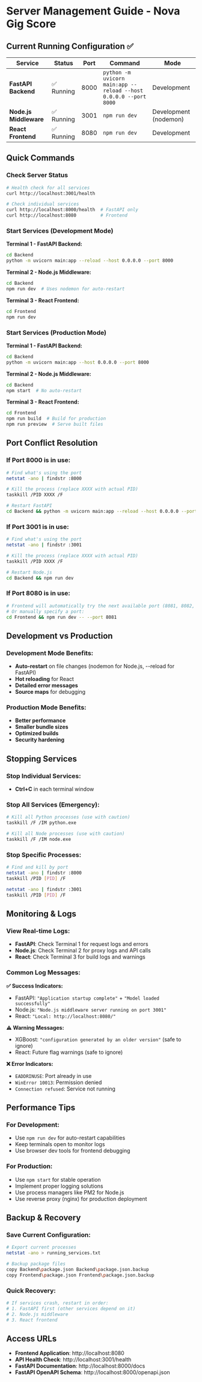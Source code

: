 # Server Management Guide - Nova Gig Score

## Current Running Configuration ✅

| Service | Status | Port | Command | Mode |
|---------|--------|------|---------|------|
| **FastAPI Backend** | ✅ Running | 8000 | `python -m uvicorn main:app --reload --host 0.0.0.0 --port 8000` | Development |
| **Node.js Middleware** | ✅ Running | 3001 | `npm run dev` | Development (nodemon) |
| **React Frontend** | ✅ Running | 8080 | `npm run dev` | Development |

## Quick Commands

### Check Server Status
```bash
# Health check for all services
curl http://localhost:3001/health

# Check individual services
curl http://localhost:8000/health  # FastAPI only
curl http://localhost:8080         # Frontend
```

### Start Services (Development Mode)

**Terminal 1 - FastAPI Backend:**
```bash
cd Backend
python -m uvicorn main:app --reload --host 0.0.0.0 --port 8000
```

**Terminal 2 - Node.js Middleware:**
```bash
cd Backend
npm run dev  # Uses nodemon for auto-restart
```

**Terminal 3 - React Frontend:**
```bash
cd Frontend
npm run dev
```

### Start Services (Production Mode)

**Terminal 1 - FastAPI Backend:**
```bash
cd Backend
python -m uvicorn main:app --host 0.0.0.0 --port 8000
```

**Terminal 2 - Node.js Middleware:**
```bash
cd Backend
npm start  # No auto-restart
```

**Terminal 3 - React Frontend:**
```bash
cd Frontend
npm run build  # Build for production
npm run preview  # Serve built files
```

## Port Conflict Resolution

### If Port 8000 is in use:
```bash
# Find what's using the port
netstat -ano | findstr :8000

# Kill the process (replace XXXX with actual PID)
taskkill /PID XXXX /F

# Restart FastAPI
cd Backend && python -m uvicorn main:app --reload --host 0.0.0.0 --port 8000
```

### If Port 3001 is in use:
```bash
# Find what's using the port
netstat -ano | findstr :3001

# Kill the process (replace XXXX with actual PID)
taskkill /PID XXXX /F

# Restart Node.js
cd Backend && npm run dev
```

### If Port 8080 is in use:
```bash
# Frontend will automatically try the next available port (8081, 8082, etc.)
# Or manually specify a port:
cd Frontend && npm run dev -- --port 8081
```

## Development vs Production

### Development Mode Benefits:
- **Auto-restart** on file changes (nodemon for Node.js, --reload for FastAPI)
- **Hot reloading** for React
- **Detailed error messages**
- **Source maps** for debugging

### Production Mode Benefits:
- **Better performance**
- **Smaller bundle sizes**
- **Optimized builds**
- **Security hardening**

## Stopping Services

### Stop Individual Services:
- **Ctrl+C** in each terminal window

### Stop All Services (Emergency):
```bash
# Kill all Python processes (use with caution)
taskkill /F /IM python.exe

# Kill all Node processes (use with caution)
taskkill /F /IM node.exe
```

### Stop Specific Processes:
```bash
# Find and kill by port
netstat -ano | findstr :8000
taskkill /PID [PID] /F

netstat -ano | findstr :3001
taskkill /PID [PID] /F
```

## Monitoring & Logs

### View Real-time Logs:
- **FastAPI**: Check Terminal 1 for request logs and errors
- **Node.js**: Check Terminal 2 for proxy logs and API calls
- **React**: Check Terminal 3 for build logs and warnings

### Common Log Messages:

**✅ Success Indicators:**
- FastAPI: `"Application startup complete"` + `"Model loaded successfully"`
- Node.js: `"Node.js middleware server running on port 3001"`
- React: `"Local: http://localhost:8080/"`

**⚠️ Warning Messages:**
- XGBoost: `"configuration generated by an older version"` (safe to ignore)
- React: Future flag warnings (safe to ignore)

**❌ Error Indicators:**
- `EADDRINUSE`: Port already in use
- `WinError 10013`: Permission denied
- `Connection refused`: Service not running

## Performance Tips

### For Development:
- Use `npm run dev` for auto-restart capabilities
- Keep terminals open to monitor logs
- Use browser dev tools for frontend debugging

### For Production:
- Use `npm start` for stable operation
- Implement proper logging solutions
- Use process managers like PM2 for Node.js
- Use reverse proxy (nginx) for production deployment

## Backup & Recovery

### Save Current Configuration:
```bash
# Export current processes
netstat -ano > running_services.txt

# Backup package files
copy Backend\package.json Backend\package.json.backup
copy Frontend\package.json Frontend\package.json.backup
```

### Quick Recovery:
```bash
# If services crash, restart in order:
# 1. FastAPI first (other services depend on it)
# 2. Node.js middleware
# 3. React frontend
```

## Access URLs

- **Frontend Application**: http://localhost:8080
- **API Health Check**: http://localhost:3001/health
- **FastAPI Documentation**: http://localhost:8000/docs
- **FastAPI OpenAPI Schema**: http://localhost:8000/openapi.json